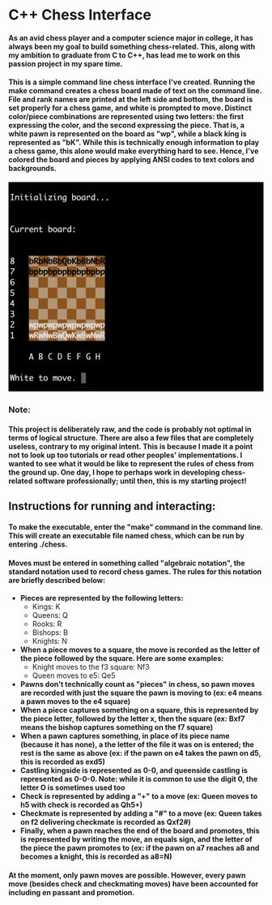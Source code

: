 # C++ Chess Interface

#### As an avid chess player and a computer science major in college, it has always been my goal to build something chess-related. This, along with my ambition to graduate from C to C++, has lead me to work on this passion project in my spare time.

#### This is a simple command line chess interface I've created. Running the make command creates a chess board made of text on the command line. File and rank names are printed at the left side and bottom, the board is set properly for a chess game, and white is prompted to move. Distinct color/piece combinations are represented using two letters: the first expressing the color, and the second expressing the piece. That is, a white pawn is represented on the board as "wp", while a black king is represented as "bK". While this is technically enough information to play a chess game, this alone would make everything hard to see. Hence, I've colored the board and pieces by applying ANSI codes to text colors and backgrounds.

![Initialized Chess Board](initializedBoard.png)

### Note:
#### This project is deliberately raw, and the code is probably not optimal in terms of logical structure. There are also a few files that are completely useless, contrary to my original intent. This is because I made it a point not to look up too tutorials or read other peoples' implementations. I wanted to see what it would be like to represent the rules of chess from the ground up. One day, I hope to perhaps work in developing chess-related software professionally; until then, this is my starting project!

## Instructions for running and interacting:
#### To make the executable, enter the "make" command in the command line. This will create an executable file named chess, which can be run by entering ./chess.

#### Moves must be entered in something called "algebraic notation", the standard notation used to record chess games. The rules for this notation are briefly described below:
- **Pieces are represented by the following letters:**
  - Kings: K
  - Queens: Q
  - Rooks: R
  - Bishops: B
  - Knights: N
- **When a piece moves to a square, the move is recorded as the letter of the piece followed by the square. Here are some examples:**
  - Knight moves to the f3 square: Nf3
  - Queen moves to e5: Qe5
- **Pawns don't technically count as "pieces" in chess, so pawn moves are recorded with just the square the pawn is moving to (ex: e4 means a pawn moves to the e4 square)**
- **When a piece captures something on a square, this is represented by the piece letter, followed by the letter x, then the square (ex: Bxf7 means the bishop captures something on the f7 square)**
- **When a pawn captures something, in place of its piece name (because it has none), a the letter of the file it was on is entered; the rest is the same as above (ex: if the pawn on e4 takes the pawn on d5, this is recorded as exd5)**
- **Castling kingside is represented as 0-0, and queenside castling is represented as 0-0-0. Note: while it is common to use the digit 0, the letter O is sometimes used too**
- **Check is represented by adding a "+" to a move (ex: Queen moves to h5 with check is recorded as Qh5+)**
- **Checkmate is represented by adding a "#" to a move (ex: Queen takes on f2 delivering checkmate is recorded as Qxf2#)**
- **Finally, when a pawn reaches the end of the board and promotes, this is represented by writing the move, an equals sign, and the letter of the piece the pawn promotes to (ex: if the pawn on a7 reaches a8 and becomes a knight, this is recorded as a8=N)**


#### At the moment, only pawn moves are possible. However, every pawn move (besides check and checkmating moves) have been accounted for including en passant and promotion.
